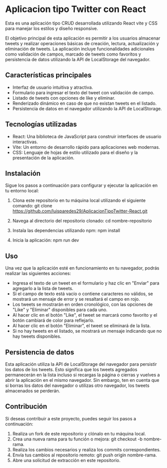 # Aplicacion tipo Twitter con React

Esta es una aplicación tipo CRUD desarrollada utilizando React vite y CSS para manejar los estilos y diseño responsive.

El objetivo principal de esta aplicación es permitir a los usuarios almacenar tweets y realizar operaciones básicas de creación, lectura, actualización y eliminación de tweets. La aplicación incluye funcionalidades adicionales como validación de campos, marcado de tweets como favoritos y persistencia de datos utilizando la API de LocalStorage del navegador.

## Características principales
- Interfaz de usuario intuitiva y atractiva.
- Formulario para ingresar el texto del tweet con validación de campo.
- Listado de tweets con opciones de like y eliminar.
- Renderizado dinámico en caso de que no existan tweets en el listado.
- Persistencia de datos en el navegador utilizando la API de LocalStorage.

## Tecnologías utilizadas
- React: Una biblioteca de JavaScript para construir interfaces de usuario interactivas.
- Vite: Un entorno de desarrollo rápido para aplicaciones web modernas.
- CSS: Lenguaje de hojas de estilo utilizado para el diseño y la presentación de la aplicación.

## Instalación

Sigue los pasos a continuación para configurar y ejecutar la aplicación en tu entorno local:

1. Clona este repositorio en tu máquina local utilizando el siguiente comando: git clone https://github.com/luisparedes29/AplicacionTipoTwitter-React.git

2. Navega al directorio del repositorio clonado: cd nombre-repositorio

3. Instala las dependencias utilizando npm: npm install
4. Inicia la aplicación: npm run dev

## Uso

Una vez que la aplicación esté en funcionamiento en tu navegador, podrás realizar las siguientes acciones:

- Ingresa el texto de un tweet en el formulario y haz clic en "Enviar" para agregarlo a la lista de tweets.
- Si el campo de texto está vacío o contiene caracteres no válidos, se mostrará un mensaje de error y se resaltará el campo en rojo.
- Los tweets se mostrarán en orden cronológico, con las opciones de "Like" y "Eliminar" disponibles para cada uno.
- Al hacer clic en el botón "Like", el tweet se marcará como favorito y el botón cambiará de color para reflejarlo.
- Al hacer clic en el botón "Eliminar", el tweet se eliminará de la lista.
- Si no hay tweets en el listado, se mostrará un mensaje indicando que no hay tweets disponibles.

## Persistencia de datos

Esta aplicación utiliza la API de LocalStorage del navegador para persistir los datos de los tweets. Esto significa que los tweets agregados permanecerán en la lista incluso si recargas la página o cierras y vuelves a abrir la aplicación en el mismo navegador. Sin embargo, ten en cuenta que si borras los datos del navegador o utilizas otro navegador, los tweets almacenados se perderán.

## Contribución

Si deseas contribuir a este proyecto, puedes seguir los pasos a continuación:

1. Realiza un fork de este repositorio y clónalo en tu máquina local.
2. Crea una nueva rama para tu función o mejora: git checkout -b nombre-rama.
3. Realiza los cambios necesarios y realiza los commits correspondientes.
4. Envía tus cambios al repositorio remoto: git push origin nombre-rama.
5. Abre una solicitud de extracción en este repositorio.
